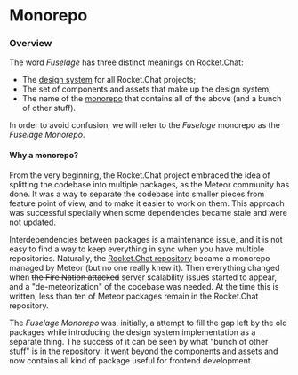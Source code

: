 # Monorepo

### Overview

The word _Fuselage_ has three distinct meanings on Rocket.Chat:

* The [design system](https://uxdesign.cc/everything-you-need-to-know-about-design-systems-54b109851969) for all Rocket.Chat projects;
* The set of components and assets that make up the design system;
* The name of the [monorepo](https://en.wikipedia.org/wiki/Monorepo) that contains all of the above (and a bunch of other stuff).

In order to avoid confusion, we will refer to the _Fuselage_ monorepo as the _Fuselage Monorepo_.

#### Why a monorepo?

From the very beginning, the Rocket.Chat project embraced the idea of splitting the codebase into multiple packages, as the Meteor community has done. It was a way to separate the codebase into smaller pieces from feature point of view, and to make it easier to work on them. This approach was successful specially when some dependencies became stale and were not updated.

Interdependencies between packages is a maintenance issue, and it is not easy to find a way to keep everything in sync when you have multiple repositories. Naturally, the [Rocket.Chat repository](https://github.com/RocketChat/Rocket.Chat) became a monorepo managed by Meteor (but no one really knew it). Then everything changed when ~~the Fire Nation attacked~~ server scalability issues started to appear, and a "de-meteorization" of the codebase was needed. At the time this is written, less than ten of Meteor packages remain in the Rocket.Chat repository.

The _Fuselage Monorepo_ was, initially, a attempt to fill the gap left by the old packages while introducing the design system implementation as a separate thing. The success of it can be seen by what "bunch of other stuff" is in the repository: it went beyond the components and assets and now contains all kind of package useful for frontend development.
